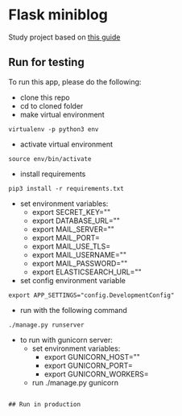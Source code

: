 # Flask miniblog

Study project based on [this guide](https://habr.com/ru/post/346306/)

## Run for testing
To run this app, please do the following:
- clone this repo
- cd to cloned folder
- make virtual environment
```
virtualenv -p python3 env
```
- activate virtual environment
```
source env/bin/activate
```
- install requirements
```
pip3 install -r requirements.txt
```
- set environment variables:
  - export SECRET_KEY=""
  - export DATABASE_URL=""
  - export MAIL_SERVER=""
  - export MAIL_PORT=
  - export MAIL_USE_TLS=
  - export MAIL_USERNAME=""
  - export MAIL_PASSWORD=""
  - export ELASTICSEARCH_URL=""
- set config environment variable
```
export APP_SETTINGS="config.DevelopmentConfig"
```
- run with the following command
```
./manage.py runserver
```

- to run with gunicorn server:
  - set environment variables:
    - export GUNICORN_HOST=""
    - export GUNICORN_PORT=
    - export GUNICORN_WORKERS=
  - run ./manage.py gunicorn
```

## Run in production

